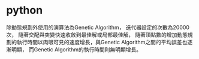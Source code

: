 # python
除動態規劃外使用的演算法為Genetic Algorithm，
迭代器設定的次數為20000次，
隨著交配與突變快速收斂到最佳解或局部最佳解，
隨著頂點數的增加動態規劃的執行時間以肉眼可見的速度增長，與Genetic Algorithm之間的平均誤差也逐漸明顯，
而Genetic Algorithm的執行時間則無明顯增長。
